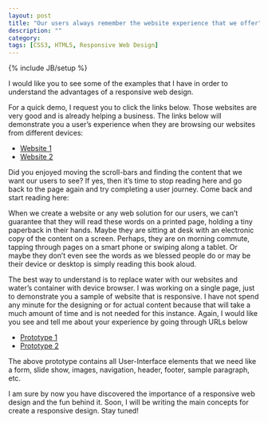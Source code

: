 ```yaml
---
layout: post
title: "Our users always remember the website experience that we offer"
description: ""
category: 
tags: [CSS3, HTML5, Responsive Web Design]
---
```

{% include JB/setup %}


I would like you to see some of the examples that I have in order to understand the advantages of a responsive web design.

For a quick demo, I request you to click the links below. Those websites are very good and is already helping a business. The links below will demonstrate you a user’s experience when they are browsing our websites from different devices:

- [Website 1](http://www.responsinator.com/?url=https%3A%2F%2Fwww.quote-process.co.uk%2Fpostoffice%2Fpet%2Fapp%2F%28S%28g5zfio551el2c4bddyap2zmk%29%29%2Fstart.aspx)
- [Website 2](http://www.responsinator.com/?url=https%3A%2F%2Fwww.quote-process.co.uk%2Fprotectyourbubble%2Fpet%2Fapp%2F%28S%281qoxjw45fkri00vcnovzta2c%29%29%2Fstart.aspx)

Did you enjoyed moving the scroll-bars and finding the content that we want our users to see? If yes, then it’s time to stop reading here and go back to the page again and try completing a user journey. Come back and start reading here:

When we create a website or any web solution for our users, we can’t guarantee that they will read these words on a printed page, holding a tiny paperback in their hands. Maybe they are sitting at desk with an electronic copy of the content on a screen. Perhaps, they are on morning commute, tapping through pages on a smart phone or swiping along a tablet. Or maybe they don’t even see the words as we blessed people do or may be their device or desktop is simply reading this book aloud.

The best way to understand is to replace water with our websites and water’s container with device browser. I was working on a single page, just to demonstrate you a sample of website that is responsive. I have not spend any minute for the designing or for actual content because that will take a much amount of time and is not needed for this instance. Again, I would like you see and tell me about your experience by going through URLs below

- [Prototype 1](http://siddharth-pandey.github.com)
- [Prototype 2](aquotebike.testquote.co.uk)

The above prototype contains all User-Interface elements that we need like a form, slide show, images, navigation, header, footer, sample paragraph, etc. 

I am sure by now you have discovered the importance of a responsive web design and the fun behind it. Soon, I will be writing the main concepts for create a responsive design. Stay tuned!